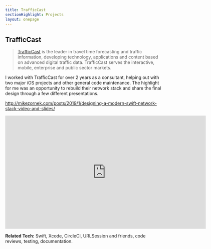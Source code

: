 ```yaml
---
title: TrafficCast
sectionHighlight: Projects
layout: onepage
---
```


## TrafficCast

> [TrafficCast](http://www.trafficcast.com/) is the leader in travel time forecasting and traffic information, developing technology, applications and content based on advanced digital traffic data. TrafficCast serves the interactive, mobile, enterprise and public sector markets.

I worked with TrafficCast for over 2 years as a consultant, helping out with two major iOS projects and other general code maintenance. The highlight for me was an opportunity to rebuild their network stack and share the final design through a few different presentations.

<http://mikezornek.com/posts/2019/1/designing-a-modern-swift-network-stack-video-and-slides/>

<iframe src="https://player.vimeo.com/video/311520171" width="640" height="360" frameborder="0" allow="autoplay; fullscreen" allowfullscreen></iframe>

**Related Tech:** Swift, Xcode, CircleCI, URLSession and friends, code reviews, testing, documentation.
